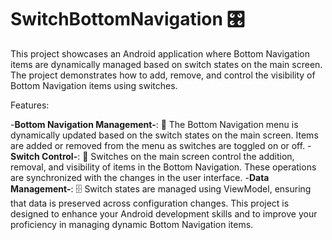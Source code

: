 #  SwitchBottomNavigation 🎛️
This project showcases an Android application where Bottom Navigation items are dynamically managed based on switch states on the main screen. The project demonstrates how to add, remove, and control the visibility of Bottom Navigation items using switches.

Features:

-**Bottom Navigation Management-**: 📲 The Bottom Navigation menu is dynamically updated based on the switch states on the main screen. Items are added or removed from the menu as switches are toggled on or off.
-**Switch Control-**: 🔄 Switches on the main screen control the addition, removal, and visibility of items in the Bottom Navigation. These operations are synchronized with the changes in the user interface.
-**Data Management-**: 🗄️ Switch states are managed using ViewModel, ensuring that data is preserved across configuration changes.
This project is designed to enhance your Android development skills and to improve your proficiency in managing dynamic Bottom Navigation items.
